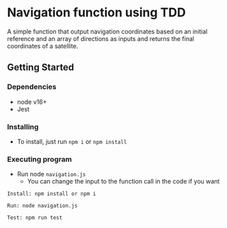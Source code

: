 # Navigation function using TDD

A simple function that output navigation coordinates based on an initial reference and an array of directions as inputs and returns the final coordinates of a satellite.

## Getting Started

### Dependencies

- node v16+
- Jest

### Installing

- To install, just run `npm i` or `npm install`

### Executing program

- Run node `navigation.js`
  - You can change the input to the function call in the code if you want

```
Install: npm install or npm i

Run: node navigation.js

Test: npm run test
```
